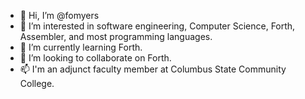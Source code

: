 - 👋 Hi, I’m @fomyers
- 👀 I’m interested in software engineering, Computer Science, Forth, Assembler, and most programming languages.
- 🌱 I’m currently learning Forth.
- 💞️ I’m looking to collaborate on Forth.
- 📫 I'm an adjunct faculty member at Columbus State Community College.

<!---
fomyers/fomyers is a ✨ special ✨ repository because its `README.md` (this file) appears on your GitHub profile.
You can click the Preview link to take a look at your changes.
--->
